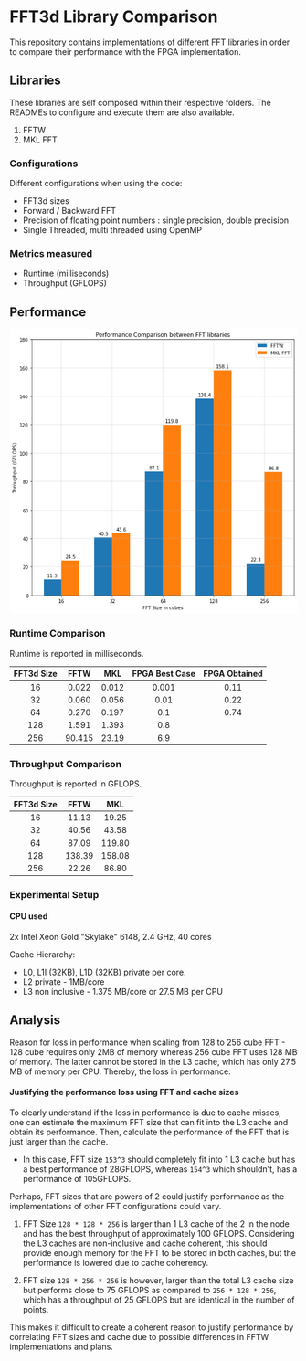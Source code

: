# FFT3d Library Comparison

This repository contains implementations of different FFT libraries in
order to compare their performance with the FPGA implementation.

## Libraries 
These libraries are self composed within their respective folders. The READMEs
to configure and execute them are also available.

1. FFTW
2. MKL FFT

### Configurations
Different configurations when using the code:

- FFT3d sizes
- Forward / Backward FFT
- Precision of floating point numbers : single precision, double precision
- Single Threaded, multi threaded using OpenMP

### Metrics measured

- Runtime (milliseconds)
- Throughput (GFLOPS)

## Performance

![Performance Comparison](common/fftw_mkl_perf.png)

### Runtime Comparison

Runtime is reported in milliseconds.

| FFT3d Size |   FFTW   |    MKL   | FPGA Best Case |  FPGA Obtained |
|:----------:|:--------:|:--------:|:--------------:|:--------------:|
|     16     |   0.022  |  0.012   |    0.001       |     0.11       |
|     32     |   0.060  |  0.056   |    0.01        |     0.22       |
|     64     |   0.270  |  0.197   |    0.1         |     0.74       |
|     128    |   1.591  |  1.393   |    0.8         |                |
|     256    |  90.415  |  23.19   |    6.9         |                |

### Throughput Comparison

Throughput is reported in GFLOPS.

| FFT3d Size |   FFTW   |    MKL   |
|:----------:|:--------:|:--------:|
|     16     |   11.13  |  19.25   |
|     32     |   40.56  |  43.58   |
|     64     |   87.09  | 119.80   |
|     128    |  138.39  | 158.08   |
|     256    |   22.26  |  86.80   |

### Experimental Setup

#### CPU used 

2x Intel Xeon Gold "Skylake" 6148, 2.4 GHz, 40 cores

Cache Hierarchy:

- L0, L1I (32KB), L1D (32KB) private per core.
- L2 private - 1MB/core
- L3 non inclusive - 1.375 MB/core or 27.5 MB per CPU

## Analysis

Reason for loss in performance when scaling from 128 to 256 cube FFT - 128 cube requires only 2MB of memory whereas 256 cube FFT uses 128 MB of memory. The latter cannot be stored in the L3 cache, which has only 27.5 MB of memory per CPU. Thereby, the loss in performance.

#### Justifying the performance loss using FFT and cache sizes

To clearly understand if the loss in performance is due to cache misses, one can estimate the maximum FFT size that can fit into the L3 cache and obtain its performance. Then, calculate the performance of the FFT that is just larger than the cache.

- In this case, FFT size `153^3` should completely fit into 1 L3 cache but has a best performance of 28GFLOPS, whereas `154^3` which shouldn't, has a performance of 105GFLOPS.

Perhaps, FFT sizes that are powers of 2 could justify performance as the implementations of other FFT configurations could vary.

1. FFT Size `128 * 128 * 256` is larger than 1 L3 cache of the 2 in the node and has the best throughput of approximately 100 GFLOPS. Considering the L3 caches are non-inclusive and cache coherent, this should provide enough memory for the FFT to be stored in both caches, but the performance is lowered due to cache coherency.

2. FFT size `128 * 256 * 256` is however, larger than the total L3 cache size but performs close to 75 GFLOPS as compared to `256 * 128 * 256`, which has a throughput of 25 GFLOPS but are identical in the number of points.

This makes it difficult to create a coherent reason to justify performance by correlating FFT sizes and cache due to possible differences in FFTW implementations and plans.

